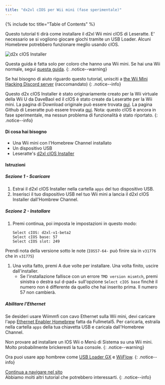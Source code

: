 ```yaml
---
title: "dx2xl cIOS per Wii mini (fase sperimentale)"
---
```


{% include toc title="Table of Contents" %}

Questo tutorial ti dirà come installare il d2xl Wii mini cIOS di Leseratte. E' necessario se si vogliono giocare giochi tramite un USB Loader. Alcuni Homebrew potrebbero funzionare meglio usando cIOS.

![d2x cIOS Installer](/images/cIOS.png)

Questa guida è fatta solo per coloro che hanno una Wii mini. Se hai una Wii normale, segui [questa guida](cios).
{: .notice--warning}

Se hai bisogno di aiuto riguardo questo tutorial, unisciti a [the Wii Mini Hacking Discord server](https://discord.gg/6ryxnkS) (raccomandato)
{: .notice--info}

Questo d2x cIOS Installer è stato originariamente creato per la Wii virtuale della Wii U da DaveBaol ed il cIOS è stato create da Leseratte per la Wii mini. La pagina di Download originale può essere trovata [qui](https://wii.leseratte10.de/d2xl-cIOS/). La pagina Github di Leseratte può essere trovata [qui](https://github.com/Leseratte10/d2xl-cios). Nota: questo cIOS è ancora in fase sperimentale, ma nessun problema di funzionalità è stato riportato.
{: .notice--info}

#### Di cosa hai bisogno

* Una Wii mini con l'Homebrew Channel installato
* Un dispositivo USB
* Leseratte's [d2xl cIOS Installer](/assets/files/d2xl_wii_mini_cIOS_installer_v1_beta2.zip)

#### Istruzioni

##### Sezione 1 - Scaricare

1. Estrai il d2xl cIOS Installer nella cartella `apps` del tuo dispositivo USB.
1. Inserisci il tuo dispositivo USB nel tuo Wii mini a lancia il d2xl cIOS Installer dall'Hombrew Channel.

##### Sezione 2 - Installare

1. Premi continua, poi imposta le impostazioni in questo modo:
    ```
    Select cIOS: d2xl-v1-beta2
    Select cIOS base: 57
    Select cIOS slot: 249
    ```
Prendi nota della versione sotto le note (`IOS57-64-` può finire sia in `v31776` che in `v31775`)
1. Una volta fatto, premi A due volte per installare. Una volta finito, uscire dall'installer.
   - Se l'installazione fallisce con un errore `TMD version mismtch`, premi sinistra o destra sul d-pad+ sull'opzione `Select cIOS base` finchè il numero non è differente da quello che hai inserito prima. Il numero 57 non cambierà.


##### Abilitare l'Ethernet
Se desideri usare Wiimmfi con cavo Ethernet sulla Wii mini, devi caricare l'app [Ethernet Enabler Homebrew](/assets/files/Wii_Mini_Ethernet_Enable.zip) fatta da Fullmetal5. Per caricarla, estraila nella cartella `apps` della tua chiavetta USB e caricala dall'Homebrew Channel.

Non provare ad installare un IOS Wii o Menù di Sistema su una Wii mini. Molto probabilmente brickeresti la tua console.
{: .notice--warning}

Ora puoi usare app hombrew come [USB Loader GX](usbloadergx) e [WiiFlow](wiiflow).
{: .notice--info}

[Continua a navigare nel sito](site-navigation)<br> Abbiamo molti altri tutorial che potrebbero interessarti.
{: .notice--info}
